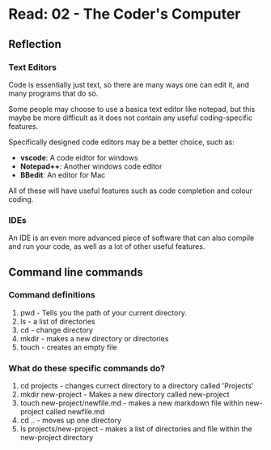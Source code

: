 # Read: 02 - The Coder's Computer
## Reflection
### Text Editors
Code is essentially just text, so there are many ways one can edit it, and many programs that do so.

Some people may choose to use a basica text editor like notepad, but this maybe be more difficult as it does not contain any useful coding-specific features.

Specifically designed code editors may be a better choice, such as:

- **vscode**: A code eidtor for windows
- **Notepad++**: Another windows code editor
- **BBedit**: An editor for Mac

All of these will have useful features such as code completion and colour coding.

### IDEs

An IDE is an even more advanced piece of software that can also compile and run your code, as well as a lot of other useful features.

## Command line commands
### Command definitions

1. pwd - Tells you the path of your current directory.
2. ls - a list of directories
3. cd - change directory
4. mkdir - makes a new directory or directories
5. touch - creates an empty file

### What do these specific commands do?

1. cd projects - changes currect directory to a directory called 'Projects'
2. mkdir new-project - Makes a new directory called new-project
3. touch new-project/newfile.md - makes a new markdown file within new-project called newfile.md
4. cd .. - moves up one directory
5. ls projects/new-project - makes a list of directories and file within the new-project directory
